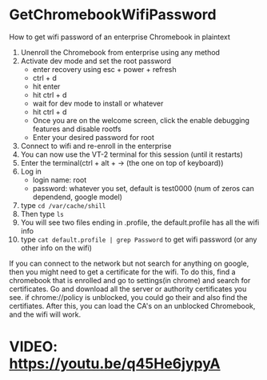 # GetChromebookWifiPassword
How to get wifi password of an enterprise Chromebook in plaintext

1.  Unenroll the Chromebook from enterprise using any method
2.  Activate dev mode and set the root password
    - enter recovery using esc + power + refresh
    - ctrl + d
    - hit enter
    - hit ctrl + d
    - wait for dev mode to install or whatever
    - hit ctrl + d
    - Once you are on the welcome screen, click the enable debugging features and disable rootfs
    - Enter your desired password for root
4. Connect to wifi and re-enroll in the enterprise 
5. You can now use the VT-2 terminal for this session (until it restarts)
6. Enter the terminal(ctrl + alt + → (the one on top of keyboard))
7. Log in
   - login name: root
   - password: whatever you set, default is test0000 (num of zeros can dependend, google model)
8. type ``cd /var/cache/shill``
9. Then type ``ls``
10. You will see two files ending in .profile, the default.profile has all the wifi info
11. type ``cat default.profile | grep Password`` to get wifi password (or any other info on the wifi) 

If you can connect to the network but not search for anything on google, then you might need to get a certificate for the wifi. 
To do this, find a chromebook that is enrolled and go to settings(in chrome) and search for certificates. Go and download all the server or authority certificates you see. if chrome://policy is unblocked, you could go their and also find the certifiates. 
After this, you can load the CA's on an unblocked Chromebook, and the wifi will work. 

# VIDEO: https://youtu.be/q45He6jypyA 
